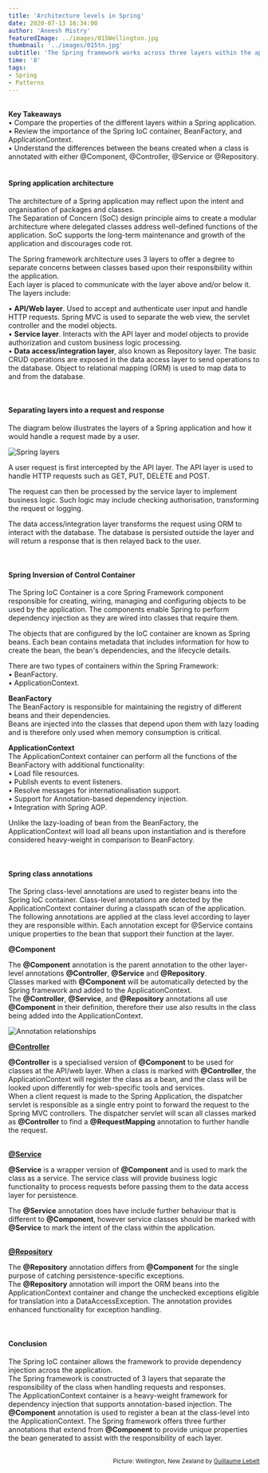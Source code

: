 ```yaml
---
title: 'Architecture levels in Spring'
date: 2020-07-13 16:34:00
author: 'Aneesh Mistry'
featuredImage: ../images/015Wellington.jpg
thumbnail: '../images/015tn.jpg'
subtitle: 'The Spring framework works across three layers within the application architecture. This post will look into the convenient annotations used to label classes of each layer and how the beans created from the annotations add value to the application and for the developer.'
time: '8'
tags:
- Spring
- Patterns
---
```

<br>
<strong>Key Takeaways</strong><br>
&#8226; Compare the properties of the different layers within a Spring application.<br>
&#8226; Review the importance of the Spring IoC container, BeanFactory, and ApplicationContext.<br>
&#8226; Understand the differences between the beans created when a class is annotated with either @Component, @Controller, @Service or @Repository.<br>

<br>
<h4>Spring application architecture</h4>
<p>
The architecture of a Spring application may reflect upon the intent and organisation of packages and classes.<br>
The Separation of Concern (SoC) design principle aims to create a modular architecture where delegated classes address well-defined functions of the application. SoC supports the long-term maintenance and growth of the application and discourages code rot.
</p>
<p>
The Spring framework architecture uses 3 layers to offer a degree to separate concerns between classes based upon their responsibility within the application.<br>
Each layer is placed to communicate with the layer above and/or below it. The layers include:<br>

&#8226; <strong>API/Web layer</strong>. Used to accept and authenticate user input and handle HTTP requests. Spring MVC is used to separate the web view, the servlet controller and the model objects.<br>
&#8226; <strong>Service layer</strong>. Interacts with the API layer and model objects to provide authorization and custom business logic processing. <br>
&#8226; <strong>Data access/integration layer</strong>, also known as Repository layer. The basic CRUD operations are exposed in the data access layer to send operations to the database. Object to relational mapping (ORM) is used to map data to and from the database. <br>
</p>

<br>
<h4>Separating layers into a request and response</h4>
<p>
The diagram below illustrates the layers of a Spring application and how it would handle a request made by a user.
</p>

![Spring layers](../../src/images/015layers.png)

<p>
A user request is first intercepted by the API layer. The API layer is used to handle HTTP requests such as GET, PUT, DELETE and POST.
</p>
<p>
The request can then be processed by the service layer to implement business logic. Such logic may include checking authorisation, transforming the request or logging. 
</p>
<p>
The data access/integration layer transforms the request using ORM to interact with the database. The database is persisted outside the layer and will return a response that is then relayed back to the user.
</p>

<br>
<h4>Spring Inversion of Control Container</h4>
<p>
The Spring IoC Container is a core Spring Framework component responsible for creating, wiring, managing and configuring objects to be used by the application. The components enable Spring to perform dependency injection as they are wired into classes that require them.
</p>
<p>
The objects that are configured by the IoC container are known as Spring beans. Each bean contains metadata that includes information for how to create the bean, the bean's dependencies, and the lifecycle details.
</p>
<p>
There are two types of containers within the Spring Framework:<br>
&#8226; BeanFactory.<br>
&#8226; ApplicationContext.<br>
</p>
<p>
<strong>BeanFactory</strong><br>
The BeanFactory is responsible for maintaining the registry of different beans and their dependencies.<br>
Beans are injected into the classes that depend upon them with lazy loading and is therefore only used when memory consumption is critical.
</p>
<p>
<strong>ApplicationContext</strong><br>
The ApplicationContext container can perform all the functions of the BeanFactory with additional functionality:<br>
&#8226; Load file resources.<br>
&#8226; Publish events to event listeners.<br>
&#8226; Resolve messages for internationalisation support.<br>
&#8226; Support for Annotation-based dependency injection.<br>
&#8226; Integration with Spring AOP.<br>
</p>
<p>
Unlike the lazy-loading of bean from the BeanFactory, the ApplicationContext will load all beans upon instantiation and is therefore considered heavy-weight in comparison to BeanFactory.
</p>

<br>
<h4>Spring class annotations</h4>
<p>
The Spring class-level annotations are used to register beans into the Spring IoC container. Class-level annotations are detected by the ApplicationContext container during a classpath scan of the application.<br>
The following annotations are applied at the class level according to layer they are responsible within. Each annotation except for @Service contains unique properties to the bean that support their function at the layer.
</p>
<strong>@Component</strong><br>
<p>
The <strong>@Component</strong> annotation is the parent annotation to the other layer-level annotations <strong>@Controller</strong>, <strong>@Service</strong> and <strong>@Repository</strong>.<br>
Classes marked with <strong>@Component</strong> will be automatically detected by the Spring framework and added to the ApplicationContext.<br>
The <strong>@Controller</strong>, <strong>@Service</strong>, and <strong>@Repository</strong> annotations all use <strong>@Component</strong> in their definition, therefore their use also results in the class being added into the ApplicationContext.
</p>

![Annotation relationships](../../src/images/015Annotations.png)


<strong><u>@Controller</u></strong><br>
<p>
<strong>@Controller</strong> is a specialised version of <strong>@Component</strong> to be used for classes at the API/web layer. When a class is marked with <strong>@Controller</strong>, the ApplicationContext will register the class as a bean, and the class will be looked upon differently for web-specific tools and services.<br>
When a client request is made to the Spring Application, the dispatcher servlet is responsible as a single entry point to forward the request to the Spring MVC controllers. The dispatcher servlet will scan all classes marked as <strong>@Controller</strong> to find a <strong>@RequestMapping</strong> annotation to further handle the request.
</p>
<br>
<strong><u>@Service</u></strong><br>
<p>
<strong>@Service</strong> is a wrapper version of <strong>@Component</strong> and is used to mark the class as a service.
The service class will provide business logic functionality to process requests before passing them to the data access layer for persistence.
</p>
<p>
The <strong>@Service</strong> annotation does have include further behaviour that is different to <strong>@Component</strong>, however service classes should be marked with <strong>@Service</strong> to mark the intent of the class within the application.
</p>
<br>
<strong><u>@Repository</u></strong><br>
<p>
The <strong>@Repository</strong> annotation differs from <strong>@Component</strong> for the single purpose of catching persistence-specific exceptions.<br>
The <strong>@Repository</strong> annotation will import the ORM beans into the ApplicationContext container and change the unchecked exceptions eligible for translation into a DataAccessException.
The annotation provides enhanced functionality for exception handling.
</p>

<br>
<h4>Conclusion</h4>
<p>
The Spring IoC container allows the framework to provide dependency injection across the application.<br>
The Spring framework is constructed of 3 layers that separate the responsibility of the class when handling requests and responses.<br>
The ApplicationContext container is a heavy-weight framework for dependency injection that supports annotation-based injection. The <strong>@Component</strong> annotation is used to register a bean at the class-level into the ApplicationContext. 
The Spring framework offers three further annotations that extend from <strong>@Component</strong> to provide unique properties the bean generated to assist with the responsibility of each layer.
</p>

<br>
<small style="float: right;" >Picture: Wellington, New Zealand by <a target="_blank" href="https://unsplash.com/@glebelt_">Guillaume Lebelt</small></a><br>